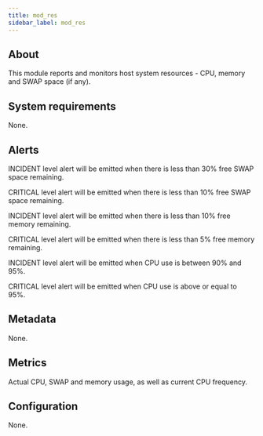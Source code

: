 ```yaml
---
title: mod_res
sidebar_label: mod_res
---
```


## About

This module reports and monitors host system resources - CPU, memory and SWAP space (if any).

## System requirements

None.

## Alerts

INCIDENT level alert will be emitted when there is less than 30% free SWAP space remaining.

CRITICAL level alert will be emitted when there is less than 10% free SWAP space remaining.

INCIDENT level alert will be emitted when there is less than 10% free memory remaining.

CRITICAL level alert will be emitted when there is less than 5% free memory remaining.

INCIDENT level alert will be emitted when CPU use is between 90% and 95%.

CRITICAL level alert will be emitted when CPU use is above or equal to 95%.

## Metadata

None.

## Metrics

Actual CPU, SWAP and memory usage, as well as current CPU frequency.

## Configuration

None.
